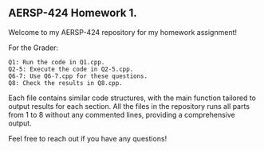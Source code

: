 
## AERSP-424 Homework 1. 

Welcome to my AERSP-424 repository for my homework assignment!

For the Grader:

    Q1: Run the code in Q1.cpp.
    Q2-5: Execute the code in Q2-5.cpp.
    Q6-7: Use Q6-7.cpp for these questions.
    Q8: Check the results in Q8.cpp.

Each file contains similar code structures, with the main function tailored to output results for each section. All the files in the repository runs all parts from 1 to 8 without any commented lines, providing a comprehensive output.

Feel free to reach out if you have any questions!

